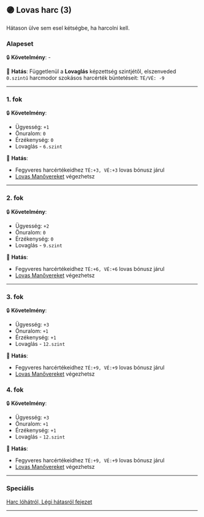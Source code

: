## 🟣 Lovas harc (3)

Hátason ülve sem esel kétségbe, ha harcolni kell.

### Alapeset

🔒 **Követelmény**: -

🌟 **Hatás**: Függetlenül a **Lovaglás** képzettség szintjétől, elszenveded `0.szintű` harcmodor szokásos harcérték büntetéseit: `TÉ/VÉ: -9`

---
### 1. fok

🔒 **Követelmény**:
- Ügyesség: `+1`
- Önuralom: `0`
- Érzékenység: `0`
- Lovaglás - `6.szint`

🌟 **Hatás**:
- Fegyveres harcértékeidhez `TÉ:+3, VÉ:+3` lovas bónusz járul
- [Lovas Manővereket](../067_04_lovas_manoverek.md) végezhetsz

---
### 2. fok

🔒 **Követelmény**:
- Ügyesség: `+2`
- Önuralom: `0`
- Érzékenység: `0`
- Lovaglás - `9.szint`

🌟 **Hatás**:
- Fegyveres harcértékeidhez `TÉ:+6, VÉ:+6` lovas bónusz járul
- [Lovas Manővereket](../067_04_lovas_manoverek.md) végezhetsz

---
### 3. fok

🔒 **Követelmény**:
- Ügyesség: `+3`
- Önuralom: `+1`
- Érzékenység: `+1`
- Lovaglás - `12.szint`

🌟 **Hatás**:
- Fegyveres harcértékeidhez `TÉ:+9, VÉ:+9` lovas bónusz járul
- [Lovas Manővereket](../067_04_lovas_manoverek.md) végezhetsz

### 4. fok

🔒 **Követelmény**:
- Ügyesség: `+3`
- Önuralom: `+1`
- Érzékenység: `+1`
- Lovaglás - `12.szint`

🌟 **Hatás**:
- Fegyveres harcértékeidhez `TÉ:+9, VÉ:+9` lovas bónusz járul
- [Lovas Manővereket](../067_04_lovas_manoverek.md) végezhetsz

---
### Speciális

[Harc lóhátról, Légi hátasról fejezet](../067_00_harc_hatasrol.md)

---
